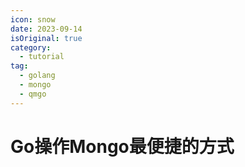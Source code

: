 ```yaml
---
icon: snow
date: 2023-09-14
isOriginal: true
category:
  - tutorial
tag:
  - golang
  - mongo
  - qmgo
---
```



<!-- more -->

# Go操作Mongo最便捷的方式